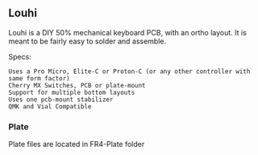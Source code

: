 ## Louhi

Louhi is a DIY 50% mechanical keyboard PCB, with an ortho layout. It is meant to be fairly easy to solder and assemble.

Specs:

    Uses a Pro Micro, Elite-C or Proton-C (or any other controller with same form factor)
    Cherry MX Switches, PCB or plate-mount
    Support for multiple bottom layouts
    Uses one pcb-mount stabilizer
    QMK and Vial Compatible

### Plate
Plate files are located in FR4-Plate folder
